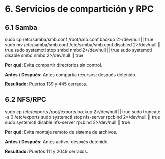 # 6. Servicios de compartición y RPC

## 6.1 Samba
sudo cp /etc/samba/smb.conf /root/smb.conf.backup 2>/dev/null || true
sudo mv /etc/samba/smb.conf /etc/samba/smb.conf.disabled 2>/dev/null || true
sudo systemctl stop smbd nmbd 2>/dev/null || true
sudo systemctl disable smbd nmbd 2>/dev/null || true

**Por qué:** Evita compartir directorios sin control.

**Antes / Después:** Antes compartía recursos; después detenido.

**Resultado:** Puertos 139 y 445 cerrados.

## 6.2 NFS/RPC
sudo cp /etc/exports /root/exports.backup 2>/dev/null || true
sudo truncate -s 0 /etc/exports
sudo systemctl stop nfs-server rpcbind 2>/dev/null || true
sudo systemctl disable nfs-server rpcbind 2>/dev/null || true

**Por qué:** Evita montaje remoto de sistema de archivos.

**Antes / Después:** Antes activo; después detenido.

**Resultado:** Puertos 111 y 2049 cerrados.
